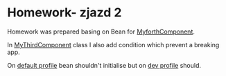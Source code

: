 # Homework- zjazd 2 

Homework was prepared basing on Bean for [MyforthComponent](https://github.com/Russo-creation/java-homework/blob/3503bbbb843abe29e72db4426694931b1a97f3c4/src/main/java/com/example/demo/ComponentConfig.java#L12-L16). 

In [MyThirdComponent](https://github.com/Russo-creation/java-homework/blob/3503bbbb843abe29e72db4426694931b1a97f3c4/src/main/java/com/example/demo/MyThirdComponent.java#L11-L15) class I also add condition which prevent a breaking app.

On [default profile](https://github.com/Russo-creation/java-homework/blob/3503bbbb843abe29e72db4426694931b1a97f3c4/src/main/resources/application.yml#L4) bean shouldn't initialise but on [dev profile](https://github.com/Russo-creation/java-homework/blob/3503bbbb843abe29e72db4426694931b1a97f3c4/src/main/resources/application.yml#L15) should.